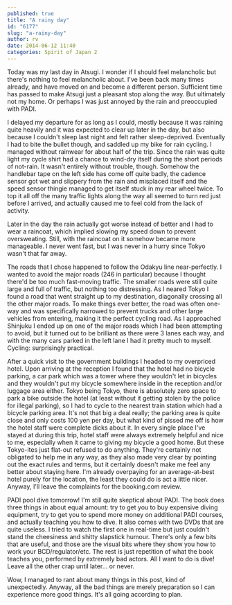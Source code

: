 ```yaml
---
published: true
title: "A rainy day"
id: "6177"
slug: "a-rainy-day"
author: rv
date: 2014-06-12 11:40
categories: Spirit of Japan 2
---
```

Today was my last day in Atsugi. I wonder if I should feel melancholic but there's nothing to feel melancholic about. I've been back many times already, and have moved on and become a different person. Sufficient time has passed to make Atsugi just a pleasant stop along the way. But ultimately not my home. Or perhaps I was just annoyed by the rain and preoccupied with PADI.

I delayed my departure for as long as I could, mostly because it was raining quite heavily and it was expected to clear up later in the day, but also because I couldn't sleep last night and felt rather sleep-deprived. Eventually I had to bite the bullet though, and saddled up my bike for rain cycling. I managed without rainwear for about half of the trip. Since the rain was quite light my cycle shirt had a chance to wind-dry itself during the short periods of not-rain. It wasn't entirely without trouble, though. Somehow the handlebar tape on the left side has come off quite badly, the cadence sensor got wet and slippery from the rain and misplaced itself and the speed sensor thingie managed to get itself stuck in my rear wheel twice. To top it all off the many traffic lights along the way all seemed to turn red just before I arrived, and actually caused me to feel cold from the lack of activity.

Later in the day the rain actually got worse instead of better and I had to wear a raincoat, which implied slowing my speed down to prevent oversweating. Still, with the raincoat on it somehow became more manageable. I never went fast, but I was never in a hurry since Tokyo wasn't that far away.

The roads that I chose happened to follow the Odakyu line near-perfectly. I wanted to avoid the major roads (246 in particular) because I thought there'd be too much fast-moving traffic. The smaller roads were still quite large and full of traffic, but nothing too distressing. As I neared Tokyo I found a road that went straight up to my destination, diagonally crossing all the other major roads. To make things ever better, the road was often one-way and was specifically narrowed to prevent trucks and other large vehicles from entering, making it the perfect cycling road. As I approached Shinjuku I ended up on one of the major roads which I had been attempting to avoid, but it turned out to be brilliant as there were 3 lanes each way, and with the many cars parked in the left lane I had it pretty much to myself. Cycling: surprisingly practical.

After a quick visit to the government buildings I headed to my overpriced hotel. Upon arriving at the reception I found that the hotel had no bicycle parking, a car park which was a tower where they wouldn't let in bicycles and they wouldn't put my bicycle somewhere inside in the reception and/or luggage area either. Tokyo being Tokyo, there is absolutely zero space to park a bike outside the hotel (at least without it getting stolen by the police for illegal parking), so I had to cycle to the nearest train station which had a bicycle parking area. It's not that big a deal really; the parking area is quite close and only costs 100 yen per day, but what kind of pissed me off is how the hotel staff were complete dicks about it. In every single place I've stayed at during this trip, hotel staff were always extremely helpful and nice to me, especially when it came to giving my bicycle a good home. But these Tokyo-ites just flat-out refused to do anything. They're certainly not obligated to help me in any way, as they also made very clear by pointing out the exact rules and terms, but it certainly doesn't make me feel any better about staying here. I'm already overpaying for an average-at-best hotel purely for the location, the least they could do is act a little nicer. Anyway, I'll leave the complaints for the booking.com review.

PADI pool dive tomorrow! I'm still quite skeptical about PADI. The book does three things in about equal amount: try to get you to buy expensive diving equipment, try to get you to spend more money on additional PADI courses, and actually teaching you how to dive. It also comes with two DVDs that are quite useless. I tried to watch the first one in real-time but just couldn't stand the cheesiness and shitty slapstick humour. There's only a few bits that are useful, and those are the visual bits where they show you how to work your BCD/regulator/etc. The rest is just repetition of what the book teaches you, performed by extremely bad actors. All I want to do is dive! Leave all the other crap until later... or never.

Wow, I managed to rant about many things in this post, kind of unexpectedly. Anyway, all the bad things are merely preparation so I can experience more good things. It's all going according to plan.